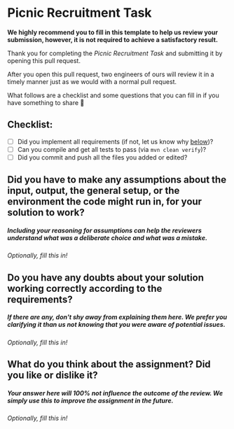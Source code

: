 # Picnic Recruitment Task

**We highly recommend you to fill in this template to help us review your submission, however, it is not required to
achieve a satisfactory result.**

Thank you for completing the _Picnic Recruitment Task_ and submitting it by opening this pull request.

After you open this pull request, two engineers of ours will review it in a timely manner just as we would with a
normal pull request.

What follows are a checklist and some questions that you can fill in if you have something to share 🙂

## Checklist:

* [ ] Did you implement all requirements (if not, let us know why [below](#doubts))?
* [ ] Can you compile and get all tests to pass (via `mvn clean verify`)?
* [ ] Did you commit and push all the files you added or edited?

## Did you have to make any assumptions about the input, output, the general setup, or the environment the code might run in, for your solution to work?

##### Including your reasoning for assumptions can help the reviewers understand what was a deliberate choice and what was a mistake.

_Optionally, fill this in!_

## <a name="doubts"></a> Do you have any doubts about your solution working correctly according to the requirements?

##### If there are any, don't shy away from explaining them here. We prefer you clarifying it than us not knowing that you were aware of potential issues.

_Optionally, fill this in!_

## What do you think about the assignment? Did you like or dislike it?

##### Your answer here will 100% not influence the outcome of the review. We simply use this to improve the assignment in the future.

_Optionally, fill this in!_

